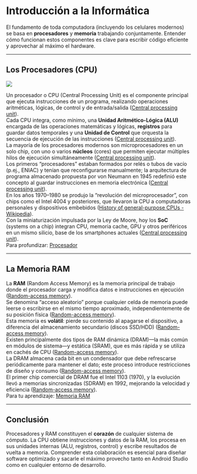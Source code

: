 # Introducción a la Informática

El fundamento de toda computadora (incluyendo los celulares modernos) se basa en **procesadores** y **memoria** trabajando conjuntamente. Entender cómo funcionan estos componentes es clave para escribir código eficiente y aprovechar al máximo el hardware.

---

## Los Procesadores (CPU)
![](procesador.png)

Un procesador o CPU (Central Processing Unit) es el componente principal que ejecuta instrucciones de un programa, realizando operaciones aritméticas, lógicas, de control y de entrada/salida ([Central processing unit](https://en.wikipedia.org/wiki/Central_processing_unit?utm_source=chatgpt.com)).  
Cada CPU integra, como mínimo, una **Unidad Aritmético-Lógica (ALU)** encargada de las operaciones matemáticas y lógicas, **registros** para guardar datos temporales y una **Unidad de Control** que orquesta la secuencia de ejecución de las instrucciones ([Central processing unit](https://en.wikipedia.org/wiki/Central_processing_unit?utm_source=chatgpt.com)).  
La mayoría de los procesadores modernos son microprocesadores en un solo chip, con uno o varios **núcleos** (cores) que permiten ejecutar múltiples hilos de ejecución simultáneamente ([Central processing unit](https://en.wikipedia.org/wiki/Central_processing_unit?utm_source=chatgpt.com)).  
Los primeros “procesadores” estaban formados por relés o tubos de vacío (p.ej., ENIAC) y tenían que reconfigurarse manualmente; la arquitectura de programa almacenado propuesta por von Neumann en 1945 redefinió este concepto al guardar instrucciones en memoria electrónica ([Central processing unit](https://en.wikipedia.org/wiki/Central_processing_unit?utm_source=chatgpt.com)).  
En los años 1970–1980 se produjo la “revolución del microprocesador”, con chips como el Intel 4004 y posteriores, que llevaron la CPU a computadoras personales y dispositivos embebidos ([History of general-purpose CPUs - Wikipedia](https://en.wikipedia.org/wiki/History_of_general-purpose_CPUs?utm_source=chatgpt.com)).  
Con la miniaturización impulsada por la Ley de Moore, hoy los **SoC** (systems on a chip) integran CPU, memoria cache, GPU y otros periféricos en un mismo silicio, base de los smartphones actuales ([Central processing unit](https://en.wikipedia.org/wiki/Central_processing_unit?utm_source=chatgpt.com)).  
Para profundizar: [Procesador](https://chatgpt.com/c/Definiciones_y_aclaraciones/Procesador.md)

---

## La Memoria RAM

La **RAM** (Random Access Memory) es la memoria principal de trabajo donde el procesador carga y modifica datos e instrucciones en ejecución ([Random-access memory](https://en.wikipedia.org/wiki/Random-access_memory?utm_source=chatgpt.com)).  
Se denomina “acceso aleatorio” porque cualquier celda de memoria puede leerse o escribirse en el mismo tiempo aproximado, independientemente de su posición física ([Random-access memory](https://en.wikipedia.org/wiki/Random-access_memory?utm_source=chatgpt.com)).  
Esta memoria es **volátil**: pierde su contenido al apagarse el dispositivo, a diferencia del almacenamiento secundario (discos SSD/HDD) ([Random-access memory](https://en.wikipedia.org/wiki/Random-access_memory?utm_source=chatgpt.com)).  
Existen principalmente dos tipos de RAM dinámica (DRAM)—la más común en módulos de sistema—y estática (SRAM), que es más rápida y se utiliza en cachés de CPU ([Random-access memory](https://en.wikipedia.org/wiki/Random-access_memory?utm_source=chatgpt.com)).  
La DRAM almacena cada bit en un condensador que debe refrescarse periódicamente para mantener el dato; este proceso introduce restricciones de diseño y consumo ([Random-access memory](https://en.wikipedia.org/wiki/Random-access_memory?utm_source=chatgpt.com)).  
El primer chip comercial de DRAM fue el Intel 1103 (1970), y la evolución llevó a memorias sincronizadas (SDRAM) en 1992, mejorando la velocidad y eficiencia ([Random-access memory](https://en.wikipedia.org/wiki/Random-access_memory?utm_source=chatgpt.com)).  
Para tu aprendizaje: [Memoria RAM](https://chatgpt.com/c/Definiciones_y_aclaraciones/Memoria_RAM.md)

---

## Conclusión

Procesadores y RAM constituyen el **corazón** de cualquier sistema de cómputo. La CPU obtiene instrucciones y datos de la RAM, los procesa en sus unidades internas (ALU, registros, control) y escribe resultados de vuelta a memoria. Comprender esta colaboración es esencial para diseñar software optimizado y sacarle el máximo provecho tanto en Android Studio como en cualquier entorno de desarrollo.